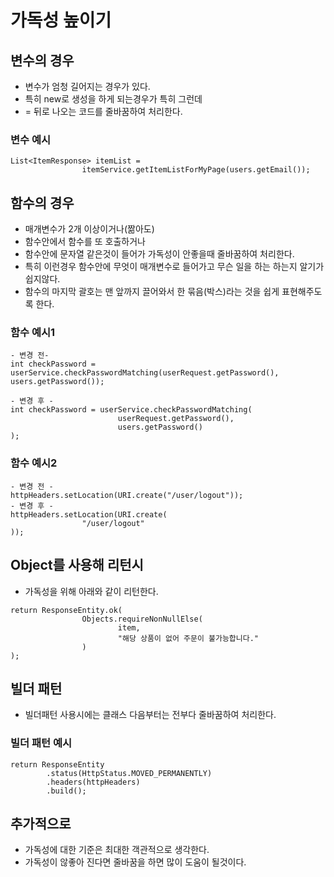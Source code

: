 # 가독성 높이기

## 변수의 경우
* 변수가 엄청 길어지는 경우가 있다.
* 특히 new로 생성을 하게 되는경우가 특히 그런데 
* = 뒤로 나오는 코드를 줄바꿈하여 처리한다.

### 변수 예시
```
List<ItemResponse> itemList =
                itemService.getItemListForMyPage(users.getEmail());
```

## 함수의 경우
* 매개변수가 2개 이상이거나(짦아도)
* 함수안에서 함수를 또 호출하거나
* 함수안에 문자열 같은것이 들어가 가독성이 안좋을때 줄바꿈하여 처리한다.
* 특히 이런경우 함수안에 무엇이 매개변수로 들어가고 무슨 일을 하는 하는지 알기가 쉽지않다.
* 함수의 마지막 괄호는 맨 앞까지 끌어와서 한 묶음(박스)라는 것을 쉽게 표현해주도록 한다.

### 함수 예시1
```
- 변경 전- 
int checkPassword = userService.checkPasswordMatching(userRequest.getPassword(), users.getPassword());

- 변경 후 -
int checkPassword = userService.checkPasswordMatching(
                        userRequest.getPassword(),
                        users.getPassword()
);
```

### 함수 예시2
```
- 변경 전 -
httpHeaders.setLocation(URI.create("/user/logout"));
- 변경 후 -
httpHeaders.setLocation(URI.create(
                "/user/logout"
));
```

## Object를 사용해 리턴시
* 가독성을 위해 아래와 같이 리턴한다.
```
return ResponseEntity.ok(
                Objects.requireNonNullElse(
                        item,
                        "해당 상품이 없어 주문이 불가능합니다."
                )
);
```

## 빌더 패턴
* 빌더패턴 사용시에는 클래스 다음부터는 전부다 줄바꿈하여 처리한다.

### 빌더 패턴 예시
```
return ResponseEntity
        .status(HttpStatus.MOVED_PERMANENTLY)
        .headers(httpHeaders)
        .build();
```

## 추가적으로
* 가독성에 대한 기준은 최대한 객관적으로 생각한다.
* 가독성이 않좋아 진다면 줄바꿈을 하면 많이 도움이 될것이다.

